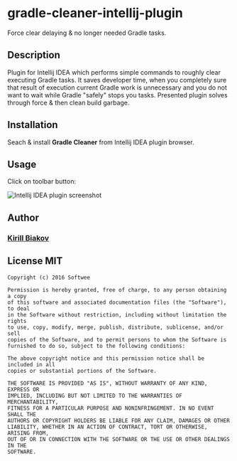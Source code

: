 # gradle-cleaner-intellij-plugin

Force clear delaying & no longer needed Gradle tasks.

## Description
Plugin for Intellij IDEA which performs simple commands to roughly clear executing Gradle tasks. It saves developer time, when you completely sure that result of execution current Gradle work is unnecessary and you do not want to wait while Gradle "safely" stops you tasks. Presented plugin solves through force & then clean build garbage.

## Installation
Seach & install <b>Gradle Cleaner</b> from Intellij IDEA plugin browser.

## Usage
Click on toolbar button:

![Intellij IDEA plugin screenshot](http://i65.tinypic.com/rjhxc8.png)

## Author
### [Kirill Biakov](https://github.com/kbiakov)

## License MIT
```
Copyright (c) 2016 Softwee

Permission is hereby granted, free of charge, to any person obtaining a copy
of this software and associated documentation files (the "Software"), to deal
in the Software without restriction, including without limitation the rights
to use, copy, modify, merge, publish, distribute, sublicense, and/or sell
copies of the Software, and to permit persons to whom the Software is
furnished to do so, subject to the following conditions:

The above copyright notice and this permission notice shall be included in all
copies or substantial portions of the Software.

THE SOFTWARE IS PROVIDED "AS IS", WITHOUT WARRANTY OF ANY KIND, EXPRESS OR
IMPLIED, INCLUDING BUT NOT LIMITED TO THE WARRANTIES OF MERCHANTABILITY,
FITNESS FOR A PARTICULAR PURPOSE AND NONINFRINGEMENT. IN NO EVENT SHALL THE
AUTHORS OR COPYRIGHT HOLDERS BE LIABLE FOR ANY CLAIM, DAMAGES OR OTHER
LIABILITY, WHETHER IN AN ACTION OF CONTRACT, TORT OR OTHERWISE, ARISING FROM,
OUT OF OR IN CONNECTION WITH THE SOFTWARE OR THE USE OR OTHER DEALINGS IN THE
SOFTWARE.
```
